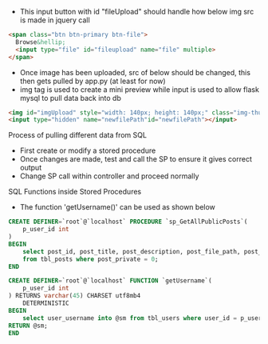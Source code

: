 
- This input button with id "fileUpload" should handle how below img src is made in jquery call
``` HTML
<span class="btn btn-primary btn-file">
  Browse&hellip;
  <input type="file" id="fileupload" name="file" multiple>
</span>
```
- Once image has been uploaded, src of below should be changed, this then gets pulled by app.py (at least for now)
- img tag is used to create a mini preview while input is used to allow flask mysql to pull data back into db
``` HTML
<img id="imgUpload" style="width: 140px; height: 140px;" class="img-thumbnail">
<input type="hidden" name="newfilePath"id="newfilePath"></input>
```

Process of pulling different data from SQL
- First create or modify a stored procedure
- Once changes are made, test and call the SP to ensure it gives correct output
- Change SP call within controller and proceed normally

SQL Functions inside Stored Procedures
- The function 'getUsername()' can be used as shown below
``` SQL
CREATE DEFINER=`root`@`localhost` PROCEDURE `sp_GetAllPublicPosts`(
	p_user_id int
)
BEGIN
	select post_id, post_title, post_description, post_file_path, post_date, getUsername(p_user_id)
    from tbl_posts where post_private = 0;
END
```
``` SQL
CREATE DEFINER=`root`@`localhost` FUNCTION `getUsername`(
    p_user_id int
) RETURNS varchar(45) CHARSET utf8mb4
    DETERMINISTIC
BEGIN
    select user_username into @sm from tbl_users where user_id = p_user_id;
RETURN @sm;
END
```